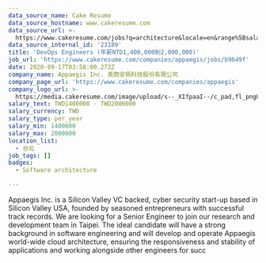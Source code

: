 ```yaml
---
data_source_name: Cake Resume
data_source_hostname: www.cakeresume.com
data_source_url: >-
  https://www.cakeresume.com/jobs?q=architecture&locale=en&range%5Bsalary_range%5D%5Bmin%5D=1000000&page=4
data_source_internal_id: '23189'
title: 'DevOps Engineers (年薪NTD1,400,000到2,000,000)'
job_url: 'https://www.cakeresume.com/companies/appaegis/jobs/b9649f'
date: 2020-09-17T03:58:00.272Z
company_name: Appaegis Inc. 美商安佩科技股份有限公司
company_page_url: 'https://www.cakeresume.com/companies/appaegis'
company_logo_url: >-
  https://media.cakeresume.com/image/upload/s--_XIfpaaI--/c_pad,fl_png8,h_200,w_200/v1611108113/swcnj487hn4rqaefz8cj.png
salary_text: TWD1400000 - TWD2000000
salary_currency: TWD
salary_type: per_year
salary_min: 1400000
salary_max: 2000000
location_list:
  - 台北
job_tags: []
badges:
  - Software architecture

---
```


Appaegis Inc. is a Silicon Valley VC backed, cyber security start-up based in Silicon Valley USA, founded by seasoned entrepreneurs with successful track records. We are looking for a Senior Engineer to join our research and development team in Taipei. The ideal candidate will have a strong background in software engineering and will develop and operate Appaegis world-wide cloud architecture, ensuring the responsiveness and stability of applications and working alongside other engineers for succ
